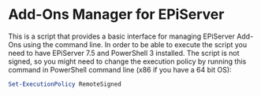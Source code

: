 Add-Ons Manager for EPiServer
=========

This is a script that provides a basic interface for managing EPiServer Add-Ons using the command line.
In order to be able to execute the script you need to have EPiServer 7.5 and PowerShell 3 installed.
The script is not signed, so you might need to change the execution policy by running this command in PowerShell command line (x86 if you have a 64 bit OS): 

```PowerShell
Set-ExecutionPolicy RemoteSigned
```
